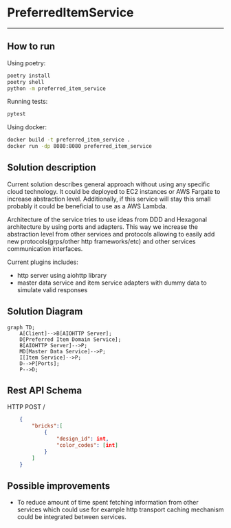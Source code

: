 # PreferredItemService

---
## How to run

Using poetry:

```bash
poetry install
poetry shell
python -m preferred_item_service
```

Running tests:
```bash
pytest
```

Using docker:

```bash
docker build -t preferred_item_service .
docker run -dp 8080:8080 preferred_item_service
```

## Solution description
Current solution describes general approach without using any specific cloud technology.
It could be deployed to EC2 instances or AWS Fargate to increase abstraction level.
Additionally, if this service will stay this small probably it could be beneficial to use as a AWS Lambda.

Architecture of the service tries to use ideas from DDD and Hexagonal architecture by using ports and adapters.
This way we increase the abstraction level from other services and protocols allowing to easily add new protocols(grps/other http frameworks/etc) and other services communication interfaces.

Current plugins includes:
 - http server using aiohttp library
 - master data service and item service adapters with dummy data to simulate valid responses

## Solution Diagram
```mermaid
graph TD;
    A[Client]-->B[AIOHTTP Server];
    D[Preferred Item Domain Service];
    B[AIOHTTP Server]-->P;
    MD[Master Data Service]-->P;
    I[Item Service]-->P;
    D-->P[Ports];
    P-->D;
```

## Rest API Schema
HTTP POST /
```json
    {
        "bricks":[
            {
                "design_id": int,
                "color_codes": [int]
            }
        ]
    }
```

## Possible improvements
- To reduce amount of time spent fetching information from other services which could use for example http transport caching mechanism could be integrated between services.